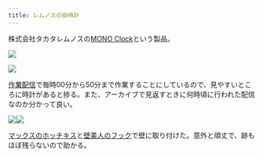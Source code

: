 ```yaml
---
title: レムノスの掛時計
---
```

株式会社タカタレムノスの[MONO Clock](https://www.amazon.co.jp/dp/B004UIT8BK)という製品。

![](https://lh3.googleusercontent.com/docs/ADP-6oEHsnIF6vkdAljcAC7SxdfXcbM0PvP9sV4vJSc4o4CGrK1PyacACMsM5YuTwKz1EDdT7yWzfBhOgfn7NEx_yP95Ugsqc3o7EAdFH00jA_Izgvs_ZsnMkkaC0ZZ3aeO7oGhs6cs59OKJ_Fel7fGB6sGcuz3xt4VpjP7k8yL87nYclCjWUZ9lO-6WxEVi4A8D7-9s_B2ogv8KKBQHsyHuTcpBk8jAuw6ode2NVojsduSfeO3N_TxJSgV5TmXZh7h_mLkhXOK7-fnhgFvhb-9Xp7K2R61XzAuzzeskglX4F_qYGq6NPKPBWpcrKGPikkIi7NQXgJdmMb86cr_SAo-hO0BP1XLbXQ_DpZ-SdUCJTcDSbWMlgi-cD6k_X33MbUdwus-o9MqPv1F-tVkw6tl3AG5Kjf3I8jVB4xwnuAv0tLZSMAEjuhGWoCXZ6Z5aOKFRBBWhwJnCvIb9F-I-hOzXBzg2OhTvRX9VZKZV_Baz_ekhbeI7Pp1fc_X9RpcrDm7vkx1KK_XqdDD8C99hj-o85aopp8zHR6raCheooZhRTMWTF6s2HBWVyFd-TdTtgmdKa1JQvZbP9YhG8MA2_bZIPpWI00D9xeD983qLbELNaIZG_xHLd4GQGHjIcnQxDN22PO8httmc-DLLDMleAWaoXEkWU16SHlP5XKNLsfIVvmiSAaNa2zpCVdRxLmgT18FHQBdi9zW1eTQtQZj1XM8Mxjhol_13WaJhVtYcjSc7bP7ORALkTKlH4DKZy9Ajswda2L65pOwt6Ju1ff13zCcR5fLWBgXeH_GdeBm3hjjkkKow-7Gxoz_aSwk0l8vz8ZETs2LQDOIqgrJHTjSTWSZhF3Tk-TVnvJXTKEECRzCKjRJB4SpJocKmdYDJuIH3B63lVgb6DGFrc_kC8JsL4hxxRQfE6cetf7sLL6ibdcEchvWof2RAZJjDwkwAi7mIoIv66dAQ0dZBgE4dTvRZoHJ6BSrkh-b7wisGKgGRD6ZohYA_2bKh775tg68MJHRe_w0-Ow8ZgMWiWqm0SD2mAi7tJRcPr1retAZ_Y4f3eM68UrAERqg_t-MWthQeNtvhEAVJHowMr74MtqsigmMCj9RsSkBRfCMVq68DFHS4Om9YE627YsqVboc4mzu2ip94Dj6VNZVCZLNLPrw8KxisgyiZiqvmS3UfY7QZPkS2MbpuIdMJEb_qbQwNoWtagqIkrg44DY851r4w0L8wUyFpYDQNB9Q5g1bQn-4FxVWFRmtnk5C-Yn81)

![](https://lh3.googleusercontent.com/docs/ADP-6oEoXr0Igbqg6iBulsQC8Xh4xlYMSHnOhPamKMZbeETWOX-Z9pV95Npdv1cWqragq8Ln_4WC6URJtLYJqdLTlOTvybnXsdABnCp6MitmoAFEJ675yLcM7jAQcCg0fuLnZL_gVz9LiOJyUeL-TRu_IqyZp5TOFtPLNB1i-XqSFWLGRO8h0F4t65c-jJwpUYS4krH6-EjMgjAeFLsmD_-p2XxEiLIaFuoqedSGOFRf5ryY3lLj47kdxJZ-j0cHiSsoW-tPZT2I13X5kZ2Luvu3wMPirQBqY1P0KKTbg0wh_A990rU-yYAvnwS6rsJOjpyinAl8XE238r92H3URUJ6E1ujz0S4Rxe6CFMb0fcqEJKuFzEqxMaBVvZftSWw-l8n33AGt-H13NJCMRm2r4plzcYSiPt6GMm6bj9bcwSBa0wCeWpTok5aL1i41ki3Rh8x3gYO4nHLPVjB6ss3Yr4KCSQS8agMKGwFQ0_k8dHEi1Y-zrIyIsw1c5eBkoyg8vSwRWKL4TeG77Jg1K5iRSpPV6giAk4DRu3zZpxx4cqqZaVtsJysfUw-Llz9OceDY6c__a5IiMk9flilKLpy-5o2AeTKjGNYxVWA8wWcnEuvzBc1-YN7eQJDXtsjw7p8OO2-cWVK4fLR12N6BXJY2Ps2VJwQiNMSyY_75HjMK2iaVlMQh453-XBwP5mytHDbsux3csOJ6gLrQ1XyvTPIbFe8xM19JulC9Igv-6-lSdnVgoZqgQU0TPdWrawhnTz1Bb46knEjGPwLr-Zqune6lV-logcSVJ5JRdog1bkX7PrV1hIsm_Pkj11MLjV4L0It32IVimuR7dB-sT7H_r9DyttxEdHDO4o2cBgRzn3IH2JziqGn9rq-tmlRi37MCQWG_R2m5Quqtmx4GJRpfH2n1_quauWnNX9RRcR7x-P0XWv6H-_c4AahUEEWMmoxiDsOGuSMj91QpgflKzT8xSxEIeZ8GHcM1rxZOMyFW_qo0j5_IHIEeG9jzSmXLzCrLEnVYtvt7S6BWoPLg0uY8-fpdvf0cFPAu4F1fQDbOtNVjQb5CrUAO3e972fD-rc9indI6VbkRBWni7SUP1WrRxsg181fufUDY1kB_Mm7x7pAF81wSHksdtxhcbYz-kes6N0MuFr-ONlRth7wOq2fFKx3KKZ1e_S7Hvf1OvGko6Be8LhRPPRf93Ds9K44kM2Ux0YgBCRlkjNrECv7_axA1IVC4vFi9PE1bWQSG2dHAbRrhJACf2FcjLicq)

[作業配信](https://www.youtube.com/channel/UC5s-KpSDGzxWPWNv94PnJHw)で毎時00分から50分まで作業することにしているので、見やすいところに時計があると捗る。また、アーカイブで見返すときに何時頃に行われた配信なのか分かって良い。

![](https://lh3.googleusercontent.com/docs/ADP-6oGJ8hQ21wf7dw3E1PzTOOxFEPGuI7q7vjooVQPXyTdBWxL1AkE-IZ5DRZMvlFOLtYnJESSbrIPh0PygGjavcrns5FHNreeoectaUmba0LXQ60Qrshms2fSwE8Zk1KxHEL_GuwLF1LPB5317u7N4vVGZuyvZV-80XMgkraOqvL9JFnnYCvRJ9x8SFqFe3ZsaYeAgwdK3o2ZDgpaFkG-Auhk8fBuOrFpFIVomSGeOIT_piPpxrqaWef_G-2dGfkwLWRmGl6cVM4modLiNuOxbiTKqHm0DQtGem0qldo4z-0zDRgTb05qrn16GVqyZEu7am4GbCwgqKVLjENM5Hcaz3eAGoxiqrJELNx-LENcqgVDOjMFC8qR2FdHhADUsRoOU_R2rLjys6sYZeeY7C-wHnHHbB_GGaI6HsDvMaOyuQyvgp3StU5Ecq2WckdFBrWllUcUcthO7MHEhVsesoDE-oQqIq_ibJlpOutFnQHgltqiSZsSJT0JDHqvgTcEMtt6u39x9Wp7AZcGc5NGS2B8SHiSLPyhYk2KfQ0dfdpmATqGK6vEEvJWu2hH6JyUeTT1E_U4bYL7-9l_QPCYmtS7XAU3IUoZ3nZ5RgECiCVICodorxGLWKtZXL6ysv1FOw77_oHXH8r4fJ833vGeeLQgK5ioGPQw2zLydtVKYTxMRccZR7o2H9VNKKyQwTYY6YyEEGrZAeC7DD3AadqskXxA2-p8h-Ui2SkTXvMeh5xGLLME82VFAWt6U5IG9-AqywL41s13xbsSeRWWR6vd_6rc1ej8oJ0t4wZk3PouyJ_DlE5-_8IvqJSeYWycuD8kf-sl52bvdzd7VnQhhQW4MrO_rY34oEUAitZUXxnSaGUflcP8krSeEL2vUmm6pn1s7YaIxYXa822RoB96ugy3Bepy787dWarhdIgxMszNxjSzAtsAub61odbRA49UiJpp8LkhhFgfyF8favis1MTbaKWkKXhL4mh6nDdIm0YqalsS61irtaTqiLvBADDApHDwQ1_nWqS-Tbm9USNPHVxH1QgKKwROOZyFunHkxpNiuBvUKeJkprDdKoaLGogqHkUZnMqVcSINCL-vrphXZmUNNNtn2dn31dGEsvCXHRHNwAzfI1ZtyObH6iDtwdXEOKLXFrIPFA1_tGBxVKc4TIaHQ8BOcJXVb7HTvJ6lZ638J5yPrJhuYN7Ds8FKmbAOH_t-pouqFCtatm3hbCls2Jx4zT28FH8acA2JxF6-068k_Tnn24mYzErc5)![](https://lh3.googleusercontent.com/docs/ADP-6oExuoJR0zBHNNieBPZrKMIkYH8bj9fu68mA6J9y2UPM4zQW2A8wZdR9Wt_Yg99CS-imox6WPjTENDhUc9teuDupK2ZqhXT9sdwMPTJCU7224-NunIpm9h3RgZ64r_BsTSZwYFqMEAu7LMndVwQeqHln3IaladQaihnbyueX0FOBqMWsO_Od6_PTMnGTebfY3BhWaLvegzrQy2khqJtw92ZG9zznTV2HFGeFal3nRsUxLGO49zme34g9nQOweadFA3YG5q6dBxrd27vEpqlBcmjiaB6a1cYnVjFSnuX3NV3TplaAhP-1n8V5JxgHSESDpaUgKK_hw1xeE1RJdzGWRVQ8JX_J9Ac4SFYeT3nQW35lcttf6IpiVizoH0d4T5nXCQCYL5y7_ia3RqqMrxeS1lk94uGEi_OqAbD-sA7EROSLupvT00EJz-l8Y2MRih8pbTmW5ZmyVS4CLCA_0V3xRUNYhqEOyuNpZF8fLyhogcUnl_hpHx--uwDD_T1WvfRLSvA9kfoRhj3H5xEC6u0vpjaxzz2q4289L-mCIOe8ujMhF8iItlGHvPYCc54Y-XIywAyHrHhXkFRSGMCGcNqUNWAX3IhFOxwgVRxR-fyTumSNjPqeAVhiAaq0NHaLLVk9_jaMM2WA64BSZsnBC0pULdInGwmOXhmV8YOAEHl_oV0xW-J-gBk6w_DYJBaERU9ARVMhthHx61kR2hCCu_3-rBjQa-efj2SooDWX0riJJ74YCQSKJFDIg71Cu9lyqCgITZYl84d1GBQW8ECaJuiiqjt7uKcBm5f7g6jKvQhCRBJMJwFh8IierAvdsuz7MsGaODhnPfb98hJsUTmSOnnpwOD9Bch979mwsm02TZ_Eg7GfHvGm-YG1oVbNg8s5BgmDURbGrej-Rk4xSZSlg1jqU1pLkrVWi0-pPkL5RUChIwoPPPVOHRtJu5FXQPnqA1ZYouJN982juXpQrRUk8MS1gq1wOT8H9-7JbldykVuvSQE-zKjqf9FzdQ5fM7sMq8FnkGCIjQLn3kHsLymKhyuNBeHKHLmKdh7Wrkit5xWxXW40A8VVcz3ffTaJwhX9joZgNZ7aUfyO7cuvMtYr5sysNBdJPM_zBGRxiZy2nZySpWUSbN8FMMQS7rJfla6K4-Ct88GFcOGbNOKy79VjnMv5Ktdi-A08ksuAByUuR-w32rdQ9lWvIb1FzusR-3ACwvuX-EpyZ5zEVnjIC67bzNWoKnz7v2I9WN5t45s7y06d9pSY6o6C)

[マックスのホッチキス](https://www.amazon.co.jp/dp/B000O9WRWG)と[壁美人のフック](https://www.amazon.co.jp/dp/B00CU78TDG)で壁に取り付けた。意外と頑丈で、跡もほぼ残らないので助かる。
